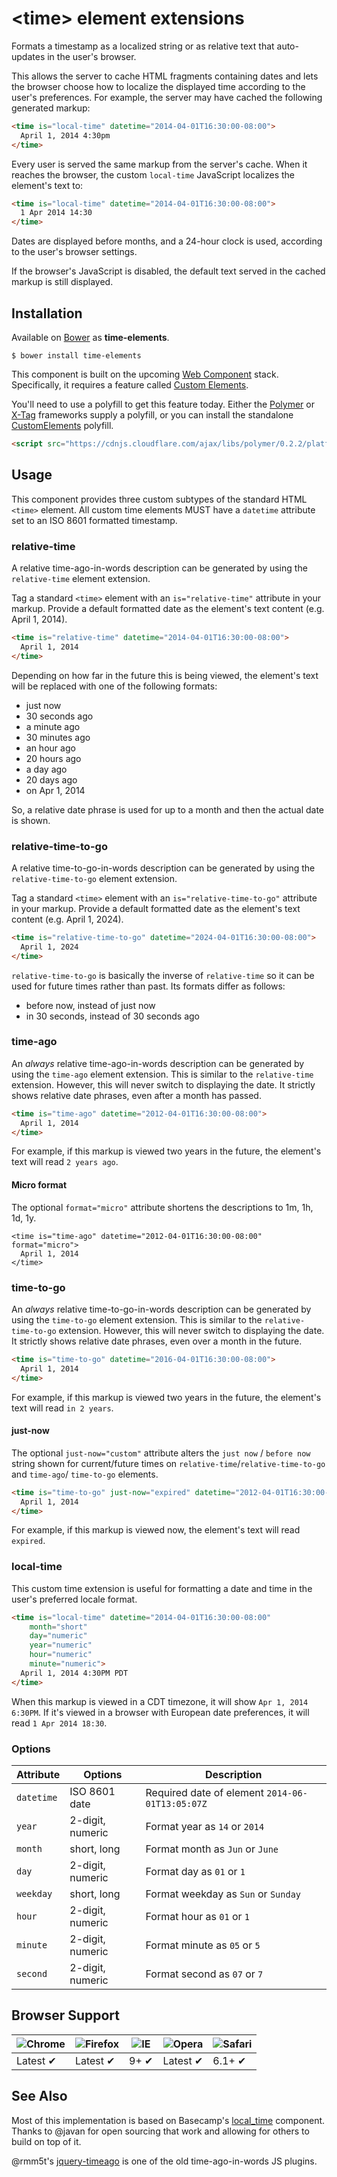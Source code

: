 # &lt;time&gt; element extensions

Formats a timestamp as a localized string or as relative text that auto-updates in the user's browser.

This allows the server to cache HTML fragments containing dates and lets the browser choose how to localize the displayed time according to the user's preferences. For example, the server may have cached the following generated markup:

```html
<time is="local-time" datetime="2014-04-01T16:30:00-08:00">
  April 1, 2014 4:30pm
</time>
```

Every user is served the same markup from the server's cache. When it reaches the browser, the custom `local-time` JavaScript localizes the element's text to:

```html
<time is="local-time" datetime="2014-04-01T16:30:00-08:00">
  1 Apr 2014 14:30
</time>
```

Dates are displayed before months, and a 24-hour clock is used, according to the user's browser settings.

If the browser's JavaScript is disabled, the default text served in the cached markup is still displayed.

## Installation

Available on [Bower](http://bower.io) as **time-elements**.

```
$ bower install time-elements
```

This component is built on the upcoming [Web Component](http://webcomponents.org/) stack. Specifically, it requires a feature called [Custom Elements](http://www.html5rocks.com/en/tutorials/webcomponents/customelements/).

You'll need to use a polyfill to get this feature today. Either the [Polymer](http://www.polymer-project.org/) or [X-Tag](http://www.x-tags.org/) frameworks supply a polyfill, or you can install the standalone [CustomElements](https://github.com/Polymer/CustomElements) polyfill.

``` html
<script src="https://cdnjs.cloudflare.com/ajax/libs/polymer/0.2.2/platform.js"></script>
```

## Usage

This component provides three custom subtypes of the standard HTML `<time>` element. All custom time elements MUST have a `datetime` attribute set to an ISO 8601 formatted timestamp.

### relative-time

A relative time-ago-in-words description can be generated by using the `relative-time` element extension.

Tag a standard `<time>` element with an `is="relative-time"` attribute in your markup. Provide a default formatted date as the element's text content (e.g. April 1, 2014).

``` html
<time is="relative-time" datetime="2014-04-01T16:30:00-08:00">
  April 1, 2014
</time>
```

Depending on how far in the future this is being viewed, the element's text will be replaced with one of the following formats:

- just now
- 30 seconds ago
- a minute ago
- 30 minutes ago
- an hour ago
- 20 hours ago
- a day ago
- 20 days ago
- on Apr 1, 2014

So, a relative date phrase is used for up to a month and then the actual date is shown.

### relative-time-to-go

A relative time-to-go-in-words description can be generated by using the `relative-time-to-go` element extension.

Tag a standard `<time>` element with an `is="relative-time-to-go"` attribute in your markup. Provide a default formatted date as the element's text content (e.g. April 1, 2024).

``` html
<time is="relative-time-to-go" datetime="2024-04-01T16:30:00-08:00">
  April 1, 2024
</time>
```

`relative-time-to-go` is basically the inverse of `relative-time` so it can be used for future times rather than past. Its formats differ as follows:
- before now, instead of just now
- in 30 seconds, instead of 30 seconds ago

### time-ago

An *always* relative time-ago-in-words description can be generated by using the `time-ago` element extension. This is similar to the `relative-time` extension. However, this will never switch to displaying the date. It strictly shows relative date phrases, even after a month has passed.

``` html
<time is="time-ago" datetime="2012-04-01T16:30:00-08:00">
  April 1, 2014
</time>
```

For example, if this markup is viewed two years in the future, the element's text will read `2 years ago`.

#### Micro format

The optional `format="micro"` attribute shortens the descriptions to 1m, 1h, 1d, 1y.

```
<time is="time-ago" datetime="2012-04-01T16:30:00-08:00" format="micro">
  April 1, 2014
</time>
```

### time-to-go

An *always* relative time-to-go-in-words description can be generated by using the `time-to-go` element extension. This is similar to the `relative-time-to-go` extension. However, this will never switch to displaying the date. It strictly shows relative date phrases, even over a month in the future.

``` html
<time is="time-to-go" datetime="2016-04-01T16:30:00-08:00">
  April 1, 2014
</time>
```

For example, if this markup is viewed two years in the future, the element's text will read `in 2 years`.

#### just-now

The optional `just-now="custom"` attribute alters the `just now` / `before now` string shown for current/future times on `relative-time`/`relative-time-to-go` and `time-ago`/ `time-to-go` elements.

``` html
<time is="time-to-go" just-now="expired" datetime="2012-04-01T16:30:00-08:00">
  April 1, 2014
</time>
```
For example, if this markup is viewed now, the element's text will read `expired`.

### local-time

This custom time extension is useful for formatting a date and time in the user's preferred locale format.

``` html
<time is="local-time" datetime="2014-04-01T16:30:00-08:00"
    month="short"
    day="numeric"
    year="numeric"
    hour="numeric"
    minute="numeric">
  April 1, 2014 4:30PM PDT
</time>
```

When this markup is viewed in a CDT timezone, it will show `Apr 1, 2014 6:30PM`. If it's viewed in a browser with European date preferences, it will read `1 Apr 2014 18:30`.

### Options

Attribute      | Options                        | Description
---            | ---                            | ---
`datetime`     | ISO 8601 date                  | Required date of element `2014-06-01T13:05:07Z`
`year`         | 2-digit, numeric               | Format year as `14` or `2014`
`month`        | short, long                    | Format month as `Jun` or `June`
`day`          | 2-digit, numeric               | Format day as `01` or `1`
`weekday`      | short, long                    | Format weekday as `Sun` or `Sunday`
`hour`         | 2-digit, numeric               | Format hour as `01` or `1`
`minute`       | 2-digit, numeric               | Format minute as `05` or `5`
`second`       | 2-digit, numeric               | Format second as `07` or `7`

## Browser Support

![Chrome](https://raw.github.com/alrra/browser-logos/master/chrome/chrome_48x48.png) | ![Firefox](https://raw.github.com/alrra/browser-logos/master/firefox/firefox_48x48.png) | ![IE](https://raw.github.com/alrra/browser-logos/master/internet-explorer/internet-explorer_48x48.png) | ![Opera](https://raw.github.com/alrra/browser-logos/master/opera/opera_48x48.png) | ![Safari](https://raw.github.com/alrra/browser-logos/master/safari/safari_48x48.png)
--- | --- | --- | --- | --- |
Latest ✔ | Latest ✔ | 9+ ✔ | Latest ✔ | 6.1+ ✔ |

## See Also

Most of this implementation is based on Basecamp's [local_time](https://github.com/basecamp/local_time) component. Thanks to @javan for open sourcing that work and allowing for others to build on top of it.

@rmm5t's [jquery-timeago](https://github.com/rmm5t/jquery-timeago) is one of the old time-ago-in-words JS plugins.

